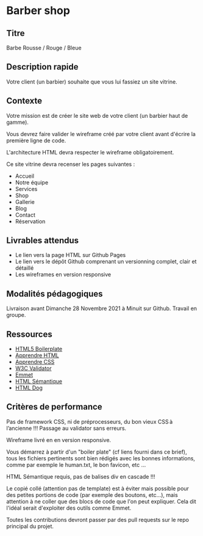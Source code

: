 # Barber shop

## Titre
Barbe Rousse / Rouge / Bleue


## Description rapide

Votre client (un barbier) souhaite que vous lui fassiez un site vitrine.


## Contexte

Votre mission est de créer le site web de votre client (un barbier haut de gamme).

Vous devrez faire valider le wireframe créé par votre client avant d'écrire la première ligne de code.

L'architecture HTML devra respecter le wireframe obligatoirement.


Ce site vitrine devra recenser les pages suivantes : 

* Accueil
* Notre équipe
* Services
* Shop
* Gallerie
* Blog
* Contact
* Réservation


## Livrables attendus

* Le lien vers la page HTML sur Github Pages
* Le lien vers le dépôt Github comprenant un versionning complet, clair et détaillé
* Les wireframes en version responsive


## Modalités pédagogiques

Livraison avant Dimanche 28 Novembre 2021 à Minuit sur Github.
Travail en groupe.


## Ressources

* [ HTML5 Boilerplate ](https://html5boilerplate.com/)
* [ Apprendre HTML ](https://learn.shayhowe.com/html-css/getting-to-know-html/)
* [ Apprendre CSS ](https://learn.shayhowe.com/html-css/getting-to-know-css/)
* [ W3C Validator ](https://validator.w3.org/)
* [ Emmet ](https://emmet.io/)
* [ HTML Sémantique ](https://developer.mozilla.org/fr/docs/Glossary/Semantics)
* [ HTML Dog ](https://htmldog.com/guides/html/)


## Critères de performance

Pas de framework CSS, ni de préprocesseurs, du bon vieux CSS à l’ancienne !!!
Passage au validator sans erreurs.

Wireframe livré en en version responsive.

Vous démarrez à partir d'un "boiler plate" (cf liens fourni dans ce brief), tous les fichiers pertinents sont bien rédigés avec les bonnes informations, comme par exemple le human.txt, le bon favicon, etc …

HTML Sémantique requis, pas de balises div en cascade !!!

Le copié collé (attention pas de template) est à éviter mais possible pour des petites portions de code (par exemple des boutons, etc…), mais attention à ne coller que des blocs de code que l'on peut expliquer. Cela dit l'idéal serait d'exploiter des outils comme Emmet.

Toutes les contributions devront passer par des pull requests sur le repo principal du projet.
